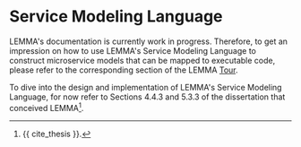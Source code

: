 # Service Modeling Language

LEMMA's documentation is currently work in progress. Therefore, to get an
impression on how to use LEMMA's Service Modeling Language to construct
microservice models that can be mapped to executable code, please refer to
the corresponding section of the LEMMA
[Tour](../../getting-started/tour/index.md#step-3-create-a-service-model).

To dive into the design and implementation of LEMMA's Service Modeling Language,
for now refer to Sections 4.4.3 and 5.3.3 of the dissertation that conceived
LEMMA[^1].

[^1]: {{ cite_thesis }}.